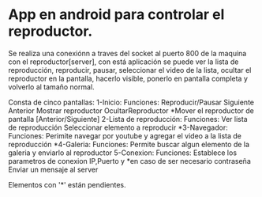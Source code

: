 # App en android para controlar el reproductor.

Se realiza una conexiónn a traves del socket al puerto 800 de la maquina con el reproductor[server], 
con está aplicación se puede ver la lista de reproducción, reproducir, pausar, seleccionar el video de la lista, 
ocultar el reproductor en la pantalla, hacerlo visible, ponerlo en pantalla completa y volverlo al tamaño normal.

Consta de cinco pantallas:
1-Inicio:
  Funciones:
    Reproducir/Pausar
    Siguiente
    Anterior
    Mostrar reproductor
    OcultarReproductor
    *Mover el reproductor de pantalla [Anterior/Siguiente]
2-Lista de reproducción:
  Funciones:
    Ver lista de reproducción
    Seleccionar elemento a reproducir
*3-Navegador:
  Funciones:
    Perimite navegar por youtube y agregar el video a la lista de reproducción
*4-Galeria:
  Funciones:
    Permite buscar algun elemento de la galeria y enviarlo al reproductor
5-Conexion:
  Funciones:
    Establece los parametros de conexion IP,Puerto y *en caso de ser necesario contraseña
    Enviar un mensaje al server
    
Elementos con '*' están pendientes.
